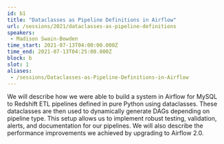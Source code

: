 ```yaml
---
id: b1
title: "Dataclasses as Pipeline Definitions in Airflow"
url: /sessions/2021/dataclasses-as-pipeline-definitions
speakers:
 - Madison Swain-Bowden
time_start: 2021-07-13T04:00:00.000Z
time_end: 2021-07-13T04:25:00.000Z
block: b
slot: 1
aliases:
 - /sessions/Dataclasses-as-Pipeline-Definitions-in-Airflow
---
```


We will describe how we were able to build a system in Airflow for MySQL to Redshift ETL pipelines defined in pure Python using dataclasses. These dataclasses are then used to dynamically generate DAGs depending on pipeline type. This setup allows us to implement robust testing, validation, alerts, and documentation for our pipelines. We will also describe the performance improvements we achieved by upgrading to Airflow 2.0.